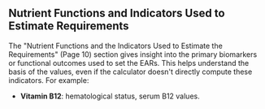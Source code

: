## Nutrient Functions and Indicators Used to Estimate Requirements

The "Nutrient Functions and the Indicators Used to Estimate the Requirements" (Page 10) section gives insight into the primary biomarkers or functional outcomes used to set the EARs. This helps understand the basis of the values, even if the calculator doesn't directly compute these indicators. For example:

*   **Vitamin B12**: hematological status, serum B12 values. 